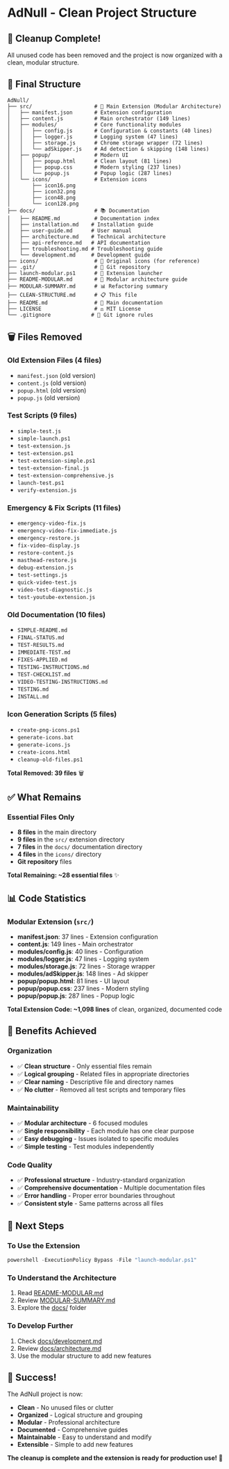 # AdNull - Clean Project Structure

## 🎯 Cleanup Complete!

All unused code has been removed and the project is now organized with a clean, modular structure.

## 📁 Final Structure

```
AdNull/
├── src/                    # 🚀 Main Extension (Modular Architecture)
│   ├── manifest.json       # Extension configuration
│   ├── content.js          # Main orchestrator (149 lines)
│   ├── modules/            # Core functionality modules
│   │   ├── config.js       # Configuration & constants (40 lines)
│   │   ├── logger.js       # Logging system (47 lines)
│   │   ├── storage.js      # Chrome storage wrapper (72 lines)
│   │   └── adSkipper.js    # Ad detection & skipping (148 lines)
│   ├── popup/              # Modern UI
│   │   ├── popup.html      # Clean layout (81 lines)
│   │   ├── popup.css       # Modern styling (237 lines)
│   │   └── popup.js        # Popup logic (287 lines)
│   └── icons/              # Extension icons
│       ├── icon16.png
│       ├── icon32.png
│       ├── icon48.png
│       └── icon128.png
├── docs/                   # 📚 Documentation
│   ├── README.md           # Documentation index
│   ├── installation.md    # Installation guide
│   ├── user-guide.md      # User manual
│   ├── architecture.md    # Technical architecture
│   ├── api-reference.md   # API documentation
│   ├── troubleshooting.md # Troubleshooting guide
│   └── development.md     # Development guide
├── icons/                  # 🎨 Original icons (for reference)
├── .git/                   # 📝 Git repository
├── launch-modular.ps1      # 🚀 Extension launcher
├── README-MODULAR.md       # 📖 Modular architecture guide
├── MODULAR-SUMMARY.md      # 📊 Refactoring summary
├── CLEAN-STRUCTURE.md      # 📋 This file
├── README.md               # 📄 Main documentation
├── LICENSE                 # ⚖️ MIT License
└── .gitignore             # 🚫 Git ignore rules
```

## 🗑️ Files Removed

### Old Extension Files (4 files)
- `manifest.json` (old version)
- `content.js` (old version)
- `popup.html` (old version)
- `popup.js` (old version)

### Test Scripts (9 files)
- `simple-test.js`
- `simple-launch.ps1`
- `test-extension.js`
- `test-extension.ps1`
- `test-extension-simple.ps1`
- `test-extension-final.js`
- `test-extension-comprehensive.js`
- `launch-test.ps1`
- `verify-extension.js`

### Emergency & Fix Scripts (11 files)
- `emergency-video-fix.js`
- `emergency-video-fix-immediate.js`
- `emergency-restore.js`
- `fix-video-display.js`
- `restore-content.js`
- `masthead-restore.js`
- `debug-extension.js`
- `test-settings.js`
- `quick-video-test.js`
- `video-test-diagnostic.js`
- `test-youtube-extension.js`

### Old Documentation (10 files)
- `SIMPLE-README.md`
- `FINAL-STATUS.md`
- `TEST-RESULTS.md`
- `IMMEDIATE-TEST.md`
- `FIXES-APPLIED.md`
- `TESTING-INSTRUCTIONS.md`
- `TEST-CHECKLIST.md`
- `VIDEO-TESTING-INSTRUCTIONS.md`
- `TESTING.md`
- `INSTALL.md`

### Icon Generation Scripts (5 files)
- `create-png-icons.ps1`
- `generate-icons.bat`
- `generate-icons.js`
- `create-icons.html`
- `cleanup-old-files.ps1`

**Total Removed: 39 files** 🗑️

## ✅ What Remains

### Essential Files Only
- **8 files** in the main directory
- **9 files** in the `src/` extension directory
- **7 files** in the `docs/` documentation directory
- **4 files** in the `icons/` directory
- **Git repository** files

**Total Remaining: ~28 essential files** ✨

## 📊 Code Statistics

### Modular Extension (`src/`)
- **manifest.json**: 37 lines - Extension configuration
- **content.js**: 149 lines - Main orchestrator
- **modules/config.js**: 40 lines - Configuration
- **modules/logger.js**: 47 lines - Logging system
- **modules/storage.js**: 72 lines - Storage wrapper
- **modules/adSkipper.js**: 148 lines - Ad skipper
- **popup/popup.html**: 81 lines - UI layout
- **popup/popup.css**: 237 lines - Modern styling
- **popup/popup.js**: 287 lines - Popup logic

**Total Extension Code: ~1,098 lines** of clean, organized, documented code

## 🎯 Benefits Achieved

### Organization
- ✅ **Clean structure** - Only essential files remain
- ✅ **Logical grouping** - Related files in appropriate directories
- ✅ **Clear naming** - Descriptive file and directory names
- ✅ **No clutter** - Removed all test scripts and temporary files

### Maintainability
- ✅ **Modular architecture** - 6 focused modules
- ✅ **Single responsibility** - Each module has one clear purpose
- ✅ **Easy debugging** - Issues isolated to specific modules
- ✅ **Simple testing** - Test modules independently

### Code Quality
- ✅ **Professional structure** - Industry-standard organization
- ✅ **Comprehensive documentation** - Multiple documentation files
- ✅ **Error handling** - Proper error boundaries throughout
- ✅ **Consistent style** - Same patterns across all files

## 🚀 Next Steps

### To Use the Extension
```powershell
powershell -ExecutionPolicy Bypass -File "launch-modular.ps1"
```

### To Understand the Architecture
1. Read [README-MODULAR.md](README-MODULAR.md)
2. Review [MODULAR-SUMMARY.md](MODULAR-SUMMARY.md)
3. Explore the [docs/](docs/) folder

### To Develop Further
1. Check [docs/development.md](docs/development.md)
2. Review [docs/architecture.md](docs/architecture.md)
3. Use the modular structure to add new features

## 🎉 Success!

The AdNull project is now:
- **Clean** - No unused files or clutter
- **Organized** - Logical structure and grouping
- **Modular** - Professional architecture
- **Documented** - Comprehensive guides
- **Maintainable** - Easy to understand and modify
- **Extensible** - Simple to add new features

**The cleanup is complete and the extension is ready for production use!** 🚀 